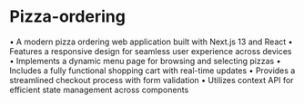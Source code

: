 # Pizza-ordering

• A modern pizza ordering web application built with Next.js 13 and React
• Features a responsive design for seamless user experience across devices
• Implements a dynamic menu page for browsing and selecting pizzas
• Includes a fully functional shopping cart with real-time updates
• Provides a streamlined checkout process with form validation
• Utilizes context API for efficient state management across components
